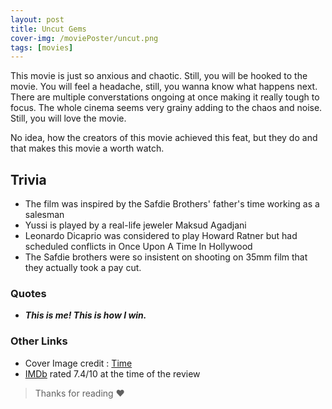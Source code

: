 ```yaml
---
layout: post
title: Uncut Gems
cover-img: /moviePoster/uncut.png
tags: [movies]
---
```


This movie is just so anxious and chaotic. Still, you will be hooked to the movie. You will feel a headache, still, you wanna know what happens next.
There are multiple converstations ongoing at once making it really tough to focus. The whole cinema seems very grainy adding to the chaos and noise. Still, you
will love the movie.

No idea, how the creators of this movie achieved this feat, but they do and that makes this movie a worth watch.  


## Trivia
* The film was inspired by the Safdie Brothers' father's time working as a salesman
* Yussi is played by a real-life jeweler Maksud Agadjani
* Leonardo Dicaprio was considered to play Howard Ratner but had scheduled conflicts in Once Upon A Time In Hollywood
* The Safdie brothers were so insistent on shooting on 35mm film that they actually took a pay cut.

### Quotes
* ***This is me! This is how I win.***


### Other Links
* Cover Image credit : [Time](https://api.time.com/wp-content/uploads/2020/01/uncut-gems-black-opal.jpg)
* [IMDb](https://www.imdb.com/title/tt5727208/) rated 7.4/10 at the time of the review



> Thanks for reading ❤
